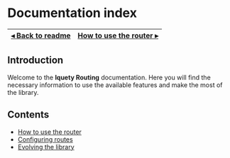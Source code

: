 # Documentation index

[◂ Back to readme](../../readme.md) | [How to use the router ▸](01-router.md)
-- | --

## Introduction

Welcome to the **Iquety Routing** documentation. Here you will find the necessary information to use the available features and make the most of the library.

## Contents

- [How to use the router](01-router.md)
- [Configuring routes](02-route.md)
- [Evolving the library](99-evolution.md)
